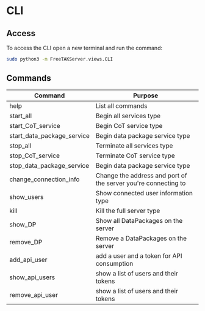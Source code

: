 # CLI

## Access

To access the CLI open a new terminal and run the command:
```bash
sudo python3 -m FreeTAKServer.views.CLI
```

## Commands

| Command                    | Purpose                                                        |
|----------------------------|----------------------------------------------------------------|
| help                       | List all commands                                              |
| start_all                  | Begin all services type                                        |
| start_CoT_service          | Begin CoT service type                                         |
| start_data_package_service | Begin data package service type                                |
| stop_all                   | Terminate all services type                                    |
| stop_CoT_service           | Terminate CoT service type                                     |
| stop_data_package_service  | Begin data package service type                                |
| change_connection_info     | Change the address and port of the server you're connecting to |
| show_users                 | Show connected user information type                           |
| kill                       | Kill the full server type                                      |
| show_DP                    | Show all DataPackages on the server                            |
| remove_DP                  | Remove a DataPackages on the server                            |
| add_api_user               | add a user and a token for API consumption                     |
| show_api_users             | show a list of users and their tokens                          |
| remove_api_user            | show a list of users and their tokens                          |
